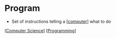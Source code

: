 # Program

- Set of instructions telling a [[computer]] what to do

[[Computer Science]] [[Programming]]

[//begin]: # "Autogenerated link references for markdown compatibility"
[computer]: computer "Computer"
[Computer Science]: computer-science "Computer Science"
[Programming]: programming "Programming"
[//end]: # "Autogenerated link references"